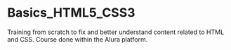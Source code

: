 # Basics_HTML5_CSS3
Training from scratch to fix and better understand content related to HTML and CSS. Course done within the Alura platform.
